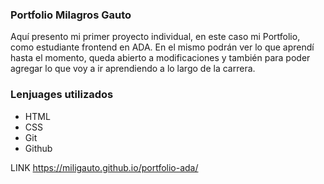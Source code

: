 ### Portfolio Milagros Gauto

Aquí presento mi primer proyecto individual, en este caso mi Portfolio, como estudiante frontend en ADA.
En el mismo podrán ver lo que aprendí hasta el momento, queda abierto a modificaciones y también para poder agregar lo que voy a ir aprendiendo a lo largo de la carrera.

### Lenjuages utilizados

- HTML
- CSS
- Git
- Github

LINK https://miligauto.github.io/portfolio-ada/
